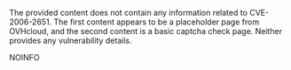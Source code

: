 The provided content does not contain any information related to CVE-2006-2651. The first content appears to be a placeholder page from OVHcloud, and the second content is a basic captcha check page. Neither provides any vulnerability details.

NOINFO